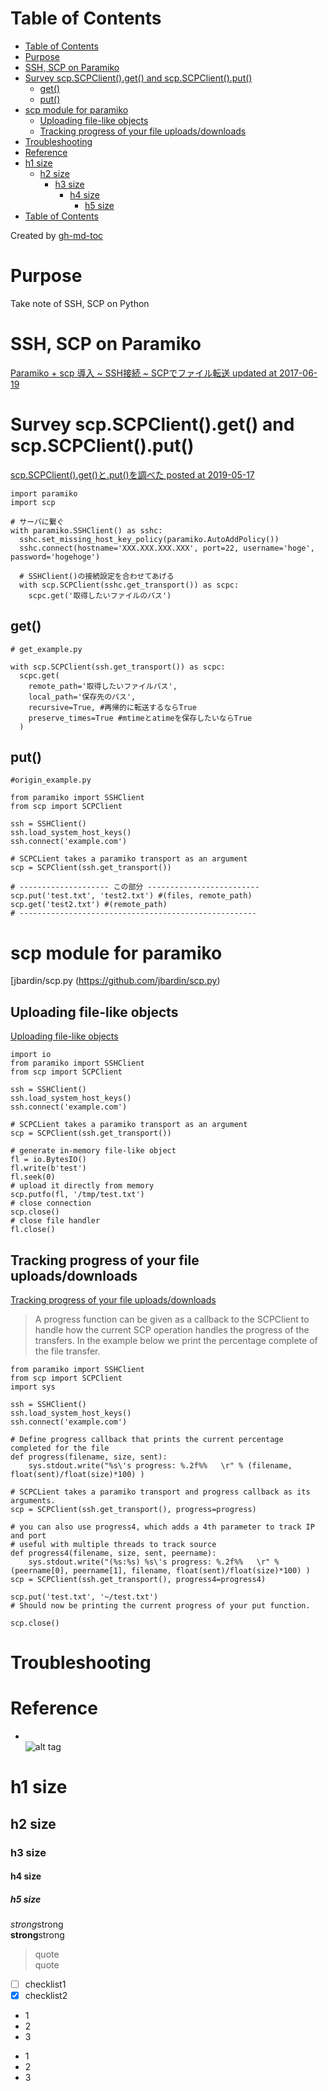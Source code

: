 Table of Contents
=================

   * [Table of Contents](#table-of-contents)
   * [Purpose](#purpose)
   * [SSH, SCP on Paramiko](#ssh-scp-on-paramiko)
   * [Survey scp.SCPClient().get() and scp.SCPClient().put()](#survey-scpscpclientget-and-scpscpclientput)
      * [get()](#get)
      * [put()](#put)
   * [scp module for paramiko](#scp-module-for-paramiko)
      * [Uploading file-like objects](#uploading-file-like-objects)
      * [Tracking progress of your file uploads/downloads](#tracking-progress-of-your-file-uploadsdownloads)
   * [Troubleshooting](#troubleshooting)
   * [Reference](#reference)
   * [h1 size](#h1-size)
      * [h2 size](#h2-size)
         * [h3 size](#h3-size)
            * [h4 size](#h4-size)
               * [h5 size](#h5-size)
   * [Table of Contents](#table-of-contents-1)

Created by [gh-md-toc](https://github.com/ekalinin/github-markdown-toc)


# Purpose
Take note of SSH, SCP on Python  

# SSH, SCP on Paramiko  
[Paramiko + scp 導入 ~ SSH接続 ~ SCPでファイル転送 updated at 2017-06-19](https://qiita.com/int_main_void/items/1cdec761b745010629d5)  

# Survey scp.SCPClient().get() and scp.SCPClient().put()  
[scp.SCPClient().get()と.put()を調べた posted at 2019-05-17](https://qiita.com/Angelan1720/items/a962e12fa81724b57526) 

```
import paramiko
import scp

# サーバに繋ぐ
with paramiko.SSHClient() as sshc:
  sshc.set_missing_host_key_policy(paramiko.AutoAddPolicy())
  sshc.connect(hostname='XXX.XXX.XXX.XXX', port=22, username='hoge', password='hogehoge')

  # SSHClient()の接続設定を合わせてあげる
  with scp.SCPClient(sshc.get_transport()) as scpc:
    scpc.get('取得したいファイルのパス')
```

## get() 
```
# get_example.py

with scp.SCPClient(ssh.get_transport()) as scpc:
  scpc.get(
    remote_path='取得したいファイルパス',
    local_path='保存先のパス',
    recursive=True, #再帰的に転送するならTrue
    preserve_times=True #mtimeとatimeを保存したいならTrue
  )
```

## put()  
```
#origin_example.py

from paramiko import SSHClient
from scp import SCPClient

ssh = SSHClient()
ssh.load_system_host_keys()
ssh.connect('example.com')

# SCPCLient takes a paramiko transport as an argument
scp = SCPClient(ssh.get_transport())

# -------------------- この部分 -------------------------
scp.put('test.txt', 'test2.txt') #(files, remote_path)
scp.get('test2.txt') #(remote_path)
# -----------------------------------------------------
```


# scp module for paramiko  
[jbardin/scp.py (https://github.com/jbardin/scp.py)  

## Uploading file-like objects  
[Uploading file-like objects](https://github.com/jbardin/scp.py#uploading-file-like-objects)  
```
import io
from paramiko import SSHClient
from scp import SCPClient

ssh = SSHClient()
ssh.load_system_host_keys()
ssh.connect('example.com')

# SCPCLient takes a paramiko transport as an argument
scp = SCPClient(ssh.get_transport())

# generate in-memory file-like object
fl = io.BytesIO()
fl.write(b'test')
fl.seek(0)
# upload it directly from memory
scp.putfo(fl, '/tmp/test.txt')
# close connection
scp.close()
# close file handler
fl.close()
```

## Tracking progress of your file uploads/downloads  
[Tracking progress of your file uploads/downloads](https://github.com/jbardin/scp.py#tracking-progress-of-your-file-uploadsdownloads)  

> A progress function can be given as a callback to the SCPClient to handle how the current SCP operation handles the progress of the transfers. In the example below we print the percentage complete of the file transfer.  

```
from paramiko import SSHClient
from scp import SCPClient
import sys

ssh = SSHClient()
ssh.load_system_host_keys()
ssh.connect('example.com')

# Define progress callback that prints the current percentage completed for the file
def progress(filename, size, sent):
    sys.stdout.write("%s\'s progress: %.2f%%   \r" % (filename, float(sent)/float(size)*100) )

# SCPCLient takes a paramiko transport and progress callback as its arguments.
scp = SCPClient(ssh.get_transport(), progress=progress)

# you can also use progress4, which adds a 4th parameter to track IP and port
# useful with multiple threads to track source
def progress4(filename, size, sent, peername):
    sys.stdout.write("(%s:%s) %s\'s progress: %.2f%%   \r" % (peername[0], peername[1], filename, float(sent)/float(size)*100) )
scp = SCPClient(ssh.get_transport(), progress4=progress4)

scp.put('test.txt', '~/test.txt')
# Should now be printing the current progress of your put function.

scp.close()
```


# Troubleshooting


# Reference


* []()  
![alt tag]()  

# h1 size

## h2 size

### h3 size

#### h4 size

##### h5 size

*strong*strong  
**strong**strong  

> quote  
> quote

- [ ] checklist1
- [x] checklist2

* 1
* 2
* 3

- 1
- 2
- 3


